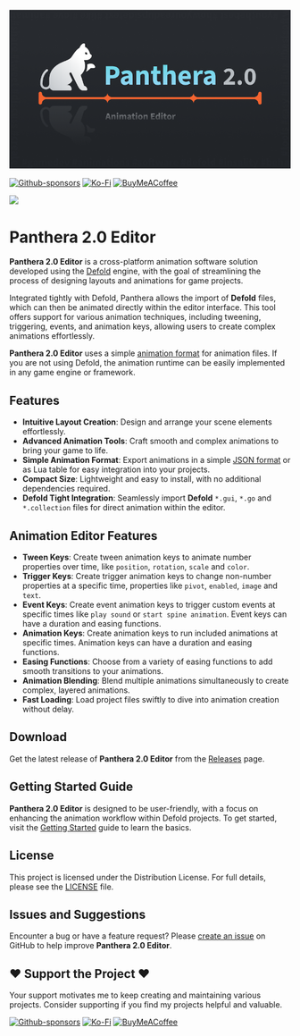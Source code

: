 ![](../media/logo.png)

[![Github-sponsors](https://img.shields.io/badge/sponsor-30363D?style=for-the-badge&logo=GitHub-Sponsors&logoColor=#EA4AAA)](https://github.com/sponsors/insality) [![Ko-Fi](https://img.shields.io/badge/Ko--fi-F16061?style=for-the-badge&logo=ko-fi&logoColor=white)](https://ko-fi.com/insality) [![BuyMeACoffee](https://img.shields.io/badge/Buy%20Me%20a%20Coffee-ffdd00?style=for-the-badge&logo=buy-me-a-coffee&logoColor=black)](https://www.buymeacoffee.com/insality)

[![](https://img.shields.io/badge/Release-download-blue?style=for-the-badge)](https://github.com/Insality/panthera/releases)

# Panthera 2.0 Editor

**Panthera 2.0 Editor** is a cross-platform animation software solution developed using the [Defold](https://defold.com/) engine, with the goal of streamlining the process of designing layouts and animations for game projects.

Integrated tightly with Defold, Panthera allows the import of **Defold** files, which can then be animated directly within the editor interface. This tool offers support for various animation techniques, including tweening, triggering, events, and animation keys, allowing users to create complex animations effortlessly.

**Panthera 2.0 Editor** uses a simple [animation format](/docs_editor/animation_data_format.md) for animation files. If you are not using Defold, the animation runtime can be easily implemented in any game engine or framework.


## Features

- **Intuitive Layout Creation**: Design and arrange your scene elements effortlessly.
- **Advanced Animation Tools**: Craft smooth and complex animations to bring your game to life.
- **Simple Animation Format**: Export animations in a simple [JSON format](/docs_editor/animation_data_format.md) or as Lua table for easy integration into your projects.
- **Compact Size**: Lightweight and easy to install, with no additional dependencies required.
- **Defold Tight Integration**: Seamlessly import **Defold** `*.gui`, `*.go` and `*.collection` files for direct animation within the editor.


## Animation Editor Features

- **Tween Keys**: Create tween animation keys to animate number properties over time, like `position`, `rotation`, `scale` and `color`.
- **Trigger Keys**: Create trigger animation keys to change non-number properties at a specific time, properties like `pivot`, `enabled`, `image` and `text`.
- **Event Keys**: Create event animation keys to trigger custom events at specific times like `play sound` or `start spine animation`. Event keys can have a duration and easing functions.
- **Animation Keys**: Create animation keys to run included animations at specific times. Animation keys can have a duration and easing functions.
- **Easing Functions**: Choose from a variety of easing functions to add smooth transitions to your animations.
- **Animation Blending**: Blend multiple animations simultaneously to create complex, layered animations.
- **Fast Loading**: Load project files swiftly to dive into animation creation without delay.


## Download

Get the latest release of **Panthera 2.0 Editor** from the [Releases](https://github.com/Insality/panthera/releases) page.


## Getting Started Guide

**Panthera 2.0 Editor** is designed to be user-friendly, with a focus on enhancing the animation workflow within Defold projects. To get started, visit the [Getting Started](getting_started.md) guide to learn the basics.


## License

This project is licensed under the Distribution License. For full details, please see the [LICENSE](LICENSE) file.


## Issues and Suggestions

Encounter a bug or have a feature request? Please [create an issue](https://github.com/Insality/panthera/issues) on GitHub to help improve **Panthera 2.0 Editor**.


## ❤️ Support the Project ❤️

Your support motivates me to keep creating and maintaining various projects. Consider supporting if you find my projects helpful and valuable.

[![Github-sponsors](https://img.shields.io/badge/sponsor-30363D?style=for-the-badge&logo=GitHub-Sponsors&logoColor=#EA4AAA)](https://github.com/sponsors/insality) [![Ko-Fi](https://img.shields.io/badge/Ko--fi-F16061?style=for-the-badge&logo=ko-fi&logoColor=white)](https://ko-fi.com/insality) [![BuyMeACoffee](https://img.shields.io/badge/Buy%20Me%20a%20Coffee-ffdd00?style=for-the-badge&logo=buy-me-a-coffee&logoColor=black)](https://www.buymeacoffee.com/insality)
